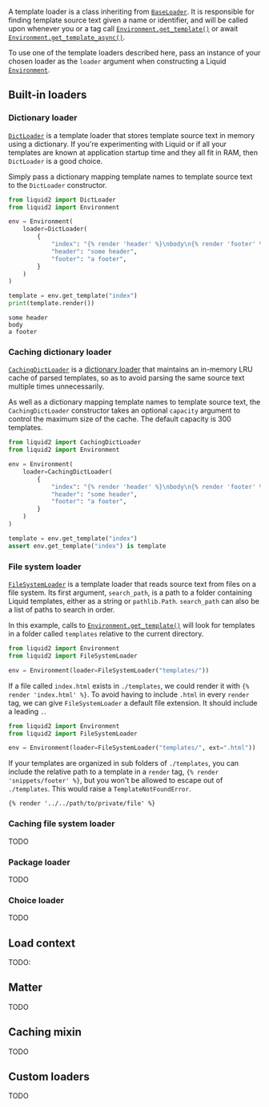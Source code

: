 A template loader is a class inheriting from [`BaseLoader`](api/loaders.md#liquid2.loader.BaseLoader). It is responsible for finding template source text given a name or identifier, and will be called upon whenever you or a tag call [`Environment.get_template()`](api/environment.md#liquid2.Environment.get_template) or await [`Environment.get_template_async()`](api/environment.md#liquid2.Environment.get_template_async).

To use one of the template loaders described here, pass an instance of your chosen loader as the `loader` argument when constructing a Liquid [`Environment`](environment.md).

## Built-in loaders

### Dictionary loader

[`DictLoader`](api/loaders.md#liquid2.DictLoader) is a template loader that stores template source text in memory using a dictionary. If you're experimenting with Liquid or if all your templates are known at application startup time and they all fit in RAM, then `DictLoader` is a good choice.

Simply pass a dictionary mapping template names to template source text to the `DictLoader` constructor.

```python
from liquid2 import DictLoader
from liquid2 import Environment

env = Environment(
    loader=DictLoader(
        {
            "index": "{% render 'header' %}\nbody\n{% render 'footer' %}",
            "header": "some header",
            "footer": "a footer",
        }
    )
)

template = env.get_template("index")
print(template.render())
```

```plain title="output"
some header
body
a footer
```

### Caching dictionary loader

[`CachingDictLoader`](api/loaders.md#liquid2.CachingDictLoader) is a [dictionary loader](#dictionary-loader) that maintains an in-memory LRU cache of parsed templates, so as to avoid parsing the same source text multiple times unnecessarily.

As well as a dictionary mapping template names to template source text, the `CachingDictLoader` constructor takes an optional `capacity` argument to control the maximum size of the cache. The default capacity is 300 templates.

```python
from liquid2 import CachingDictLoader
from liquid2 import Environment

env = Environment(
    loader=CachingDictLoader(
        {
            "index": "{% render 'header' %}\nbody\n{% render 'footer' %}",
            "header": "some header",
            "footer": "a footer",
        }
    )
)

template = env.get_template("index")
assert env.get_template("index") is template
```

### File system loader

[`FileSystemLoader`](api/loaders.md#liquid2.FileSystemLoader) is a template loader that reads source text from files on a file system. Its first argument, `search_path`, is a path to a folder containing Liquid templates, either as a string or `pathlib.Path`. `search_path` can also be a list of paths to search in order.

In this example, calls to [`Environment.get_template()`](api/environment.md#liquid2.Environment.get_template) will look for templates in a folder called `templates` relative to the current directory.

```python
from liquid2 import Environment
from liquid2 import FileSystemLoader

env = Environment(loader=FileSystemLoader("templates/"))
```

If a file called `index.html` exists in `./templates`, we could render it with `{% render 'index.html' %}`. To avoid having to include `.html` in every `render` tag, we can give `FileSystemLoader` a default file extension. It should include a leading `.`.

```python
from liquid2 import Environment
from liquid2 import FileSystemLoader

env = Environment(loader=FileSystemLoader("templates/", ext=".html"))
```

If your templates are organized in sub folders of `./templates`, you can include the relative path to a template in a `render` tag, `{% render 'snippets/footer' %}`, but you won't be allowed to escape out of `./templates`. This would raise a `TemplateNotFoundError`.

```liquid2
{% render '../../path/to/private/file' %}
```

### Caching file system loader

TODO

### Package loader

TODO

### Choice loader

TODO

## Load context

TODO:

## Matter

TODO

## Caching mixin

TODO

## Custom loaders

TODO
